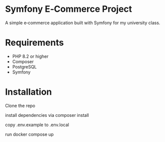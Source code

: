 # Symfony E‑Commerce Project

A simple e‑commerce application built with Symfony for my university class.  

# Requirements
- PHP 8.2 or higher  
- Composer  
- PostgreSQL  
- Symfony

# Installation

Clone the repo

install dependencies via composer install

copy .env.example to .env.local

run docker compose up
 
